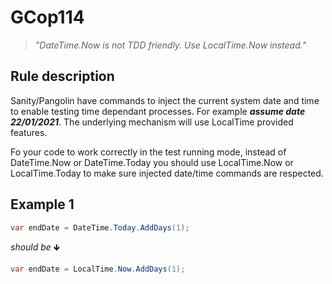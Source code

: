 ﻿# GCop114

> *"DateTime.Now is not TDD friendly. Use LocalTime.Now instead."*


## Rule description
Sanity/Pangolin have commands to inject the current system date and time to enable testing time dependant processes. For example ***assume date 22/01/2021***. The underlying mechanism will use LocalTime provided features.

Fo your code to work correctly in the test running mode, instead of DateTime.Now or DateTime.Today you should use LocalTime.Now or LocalTime.Today to make sure injected date/time commands are respected.

## Example 1
```csharp
var endDate = DateTime.Today.AddDays(1);
```
*should be* 🡻

```csharp
var endDate = LocalTime.Now.AddDays(1);
```
